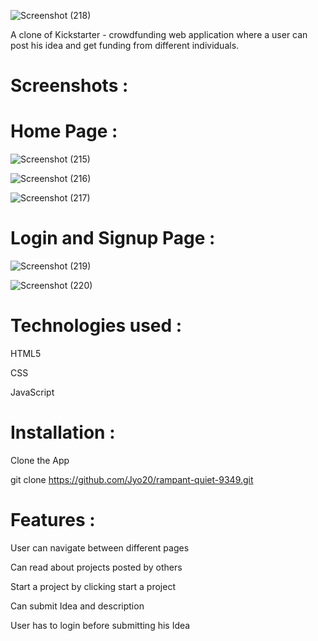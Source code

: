 ![Screenshot (218)](https://user-images.githubusercontent.com/107462951/195537678-de15230f-30e4-49a8-b798-86f97f63f65e.png)

A clone of Kickstarter - crowdfunding web application where a user can post his idea and get funding from different individuals.

# Screenshots :

# Home Page :
![Screenshot (215)](https://user-images.githubusercontent.com/107462951/195538226-5ded5e86-80ee-4fe1-9963-f5bb5b172a42.png)

![Screenshot (216)](https://user-images.githubusercontent.com/107462951/195538373-5155b61c-9f19-4664-9f07-27bdac5150ec.png)

![Screenshot (217)](https://user-images.githubusercontent.com/107462951/195538646-452fd8de-c466-43bd-82e3-450ee2fb32ac.png)

# Login and Signup Page :

![Screenshot (219)](https://user-images.githubusercontent.com/107462951/195539440-458f7b48-6431-4cb5-8083-ec1696d536a7.png)

![Screenshot (220)](https://user-images.githubusercontent.com/107462951/195539495-3eaa2384-1b93-4200-a7d2-723f99289afa.png)

# Technologies used :
HTML5

CSS

JavaScript


# Installation :
Clone the App

  git clone https://github.com/Jyo20/rampant-quiet-9349.git
  
# Features :
User can navigate between different pages

Can read about projects posted by others

Start a project by clicking start a project

Can submit Idea and description

User has to login before submitting his Idea
